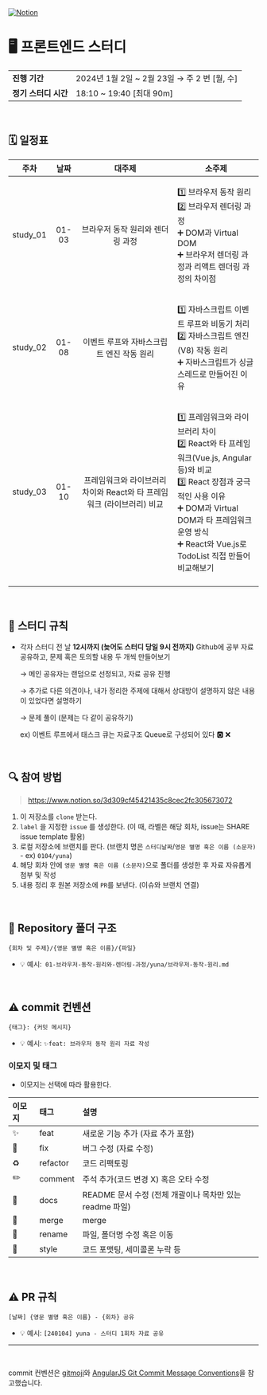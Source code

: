 <a href="https://www.notion.so/Udemy-Front-end-Study-3c547402bfb848458033c7b9545f4beb">
<img src="https://img.shields.io/badge/Notion-%23000000.svg?style=for-the-flat&amp;logo=notion&amp;logoColor=white" alt="Notion"></a>

# 🖥 프론트엔드 스터디

<table>
  <tr>
    <td><strong>진행 기간</strong></td>
    <td>2024년 1월 2일 ~ 2월 23일 → 주 2 번 [월, 수]</td>
  </tr>
  <tr>
    <td><strong>정기 스터디 시간</strong></td>
    <td>18:10 ~ 19:40 [최대 90m]
  </tr>
</table>

<br/>

## 🗓️ 일정표

|   주차   | 날짜  |                            대주제                            |                            소주제                            |
| :------: | :---: | :----------------------------------------------------------: | :----------------------------------------------------------: |
| study_01 | 01-03 |               브라우저 동작 원리와 렌더링 과정               | <p align=left> 1️⃣ 브라우저 동작 원리<br> 2️⃣ 브라우저 렌더링 과정<br/> ➕ DOM과 Virtual DOM<br/>➕ 브라우저 렌더링 과정과 리액트 렌더링 과정의 차이점</p> |
| study_02 | 01-08 |          이벤트 루프와 자바스크립트 엔진 작동 원리           | <p align=left> 1️⃣ 자바스크립트 이벤트 루프와 비동기  처리<br> 2️⃣ 자바스크립트 엔진 (V8) 작동 원리<br>➕ 자바스크립트가 싱글 스레드로 만들어진 이유<br/></p> |
| study_03 | 01-10 | 프레임워크와 라이브러리 차이와 React와 타 프레임워크 (라이브러리) 비교 | <p align=left> 1️⃣ 프레임워크와 라이브러리 차이<br/> 2️⃣ React와 타 프레임워크(Vue.js, Angular 등)와 비교<br/>3️⃣ React 장점과 궁극적인 사용 이유<br/>➕ DOM과 Virtual DOM과 타 프레임워크 운영 방식<br/>➕ React와 Vue.js로 TodoList 직접 만들어 비교해보기<br/></p> |
|          |       |                                                              |                                                              |



<br/>

## 📌 스터디 규칙

- 각자 스터디 전 날 **12시까지 (늦어도 스터디 당일 9시 전까지)** Github에 공부 자료 공유하고, 문제 혹은 토의할 내용 두 개씩 만들어보기

  → 메인 공유자는 랜덤으로 선정되고, 자료 공유 진행

  → 추가로 다른 의견이나, 내가 정리한 주제에 대해서 상대방이 설명하지 않은 내용이 있었다면 설명하기

  → 문제 풀이 (문제는 다 같이 공유하기)

  ex) 이벤트 루프에서 태스크 큐는 자료구조 Queue로 구성되어 있다 🅾️ ❌

<br/>

## 🔍 참여 방법

> https://www.notion.so/3d309cf45421435c8cec2fc305673072

1. 이 저장소를 `clone` 받는다.
2. `label` 을 지정한  `issue` 를 생성한다. (이 때, 라벨은 해당 회차, issue는 SHARE issue template 활용)
3. 로컬 저장소에 브랜치를 판다. (브랜치 명은 `스터디날짜`/`영문 별명 혹은 이름 (소문자)` - ex) `0104/yuna`)
4. 해당 회차 안에 `영문 별명 혹은 이름 (소문자)`으로 폴더를 생성한 후 자료 자유롭게 첨부 및 작성
5. 내용 정리 후 원본 저장소에 `PR`를 보낸다. (이슈와 브랜치 연결)



<br/>

## 📁 Repository 폴더 구조

```
{회차 및 주제}/{영문 별명 혹은 이름}/{파일}
```

- 💡 예시:` 01-브라우저-동작-원리와-렌더링-과정/yuna/브라우저-동작-원리.md`

<br/>

## ⚠️ commit 컨벤션

```
{태그}: {커밋 메시지}
```

- 💡 예시: `✨feat: 브라우저 동작 원리 자료 작성`



### 이모지 및 태그

- 이모지는 선택에 따라 활용한다.

| 이모지 | 태그     | 설명                                                     |
| :----- | :------- | :------------------------------------------------------- |
| ✨      | feat     | 새로운 기능 추가 (자료 추가 포함)                        |
| 🐛      | fix      | 버그 수정 (자료 수정)                                    |
| ♻️      | refactor | 코드 리팩토링                                            |
| ✏️      | comment  | 주석 추가(코드 변경 X) 혹은 오타 수정                    |
| 📝      | docs     | README 문서 수정 (전체 개괄이나 목차만 있는 readme 파일) |
| 🔀      | merge    | merge                                                    |
| 🚚      | rename   | 파일, 폴더명 수정 혹은 이동                              |
| 💎      | style    | 코드 포맷팅, 세미콜론 누락 등                            |


<br/>

## ⚠️ PR 규칙

```
[날짜] {영문 별명 혹은 이름} - {회차} 공유
```

- 💡 예시: `[240104] yuna - 스터디 1회차 자료 공유`

---

<br/>

commit 컨벤션은 [gitmoji](https://gitmoji.dev/)와 [AngularJS Git Commit Message Conventions](https://gist.github.com/stephenparish/9941e89d80e2bc58a153)을 참고했습니다.
